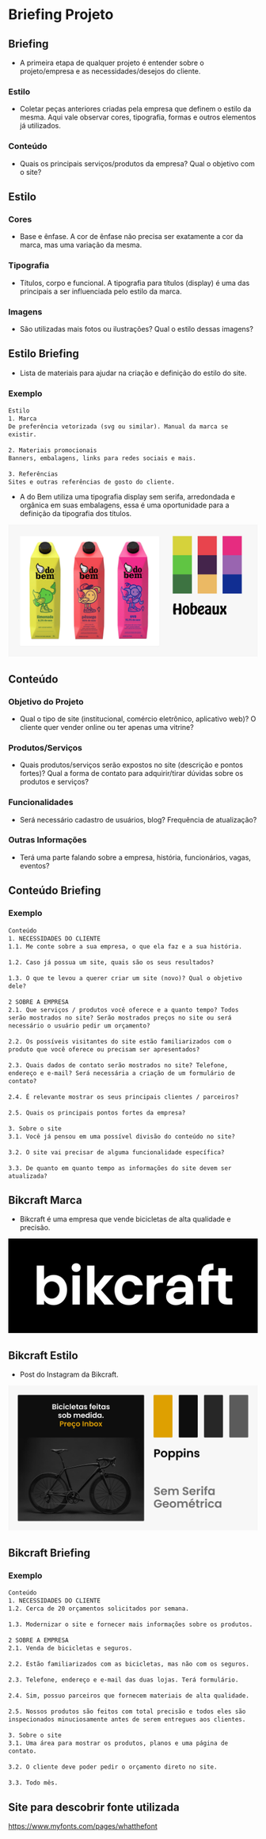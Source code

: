 # Briefing Projeto

## Briefing
* A primeira etapa de qualquer projeto é entender sobre o projeto/empresa e as necessidades/desejos do cliente.

### Estilo
* Coletar peças anteriores criadas pela empresa que definem o estilo da mesma. Aqui vale observar cores, tipografia, formas e outros elementos já utilizados.

### Conteúdo
* Quais os principais serviços/produtos da empresa? Qual o objetivo com o site?

## Estilo

### Cores
* Base e ênfase. A cor de ênfase não precisa ser exatamente a cor da marca, mas uma variação da mesma.

### Tipografia
* Títulos, corpo e funcional. A tipografia para títulos (display) é uma das principais a ser influenciada pelo estilo da marca.

### Imagens
* São utilizadas mais fotos ou ilustrações? Qual o estilo dessas imagens?

## Estilo Briefing
* Lista de materiais para ajudar na criação e definição do estilo do site.

### Exemplo
```
Estilo
1. Marca
De preferência vetorizada (svg ou similar). Manual da marca se existir.

2. Materiais promocionais
Banners, embalagens, links para redes sociais e mais.

3. Referências
Sites e outras referências de gosto do cliente.
```

* A do Bem utiliza uma tipografia display sem serifa, arredondada e orgânica em suas embalagens, essa é uma oportunidade para a definição da tipografia dos títulos.

![alt text](image.png)

## Conteúdo

### Objetivo do Projeto
* Qual o tipo de site (institucional, comércio eletrônico, aplicativo web)? O cliente quer vender online ou ter apenas uma vitrine?

### Produtos/Serviços
* Quais produtos/serviços serão expostos no site (descrição e pontos fortes)? Qual a forma de contato para adquirir/tirar dúvidas sobre os produtos e serviços?

### Funcionalidades
* Será necessário cadastro de usuários, blog? Frequência de atualização?

### Outras Informações
* Terá uma parte falando sobre a empresa, história, funcionários, vagas, eventos?

## Conteúdo Briefing
### Exemplo
```
Conteúdo
1. NECESSIDADES DO CLIENTE
1.1. Me conte sobre a sua empresa, o que ela faz e a sua história.

1.2. Caso já possua um site, quais são os seus resultados?

1.3. O que te levou a querer criar um site (novo)? Qual o objetivo dele?

2 SOBRE A EMPRESA
2.1. Que serviços / produtos você oferece e a quanto tempo? Todos serão mostrados no site? Serão mostrados preços no site ou será necessário o usuário pedir um orçamento?

2.2. Os possíveis visitantes do site estão familiarizados com o produto que você oferece ou precisam ser apresentados?

2.3. Quais dados de contato serão mostrados no site? Telefone, endereço e e-mail? Será necessária a criação de um formulário de contato?

2.4. É relevante mostrar os seus principais clientes / parceiros?

2.5. Quais os principais pontos fortes da empresa?

3. Sobre o site
3.1. Você já pensou em uma possível divisão do conteúdo no site?

3.2. O site vai precisar de alguma funcionalidade específica?

3.3. De quanto em quanto tempo as informações do site devem ser atualizada?
```

## Bikcraft Marca
* Bikcraft é uma empresa que vende bicicletas de alta qualidade e precisão.

![alt text](image-1.png)

## Bikcraft Estilo
* Post do Instagram da Bikcraft.

![alt text](image-2.png)

## Bikcraft Briefing
### Exemplo
```
Conteúdo
1. NECESSIDADES DO CLIENTE
1.2. Cerca de 20 orçamentos solicitados por semana.

1.3. Modernizar o site e fornecer mais informações sobre os produtos.

2 SOBRE A EMPRESA
2.1. Venda de bicicletas e seguros.

2.2. Estão familiarizados com as bicicletas, mas não com os seguros.

2.3. Telefone, endereço e e-mail das duas lojas. Terá formulário.

2.4. Sim, possuo parceiros que fornecem materiais de alta qualidade.

2.5. Nossos produtos são feitos com total precisão e todos eles são inspecionados minuciosamente antes de serem entregues aos clientes.

3. Sobre o site
3.1. Uma área para mostrar os produtos, planos e uma página de contato.

3.2. O cliente deve poder pedir o orçamento direto no site.

3.3. Todo mês.
```

## Site para descobrir fonte utilizada
https://www.myfonts.com/pages/whatthefont